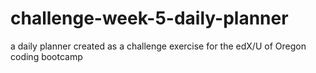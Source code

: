 # challenge-week-5-daily-planner
a daily planner created as a challenge exercise for the edX/U of Oregon coding bootcamp

